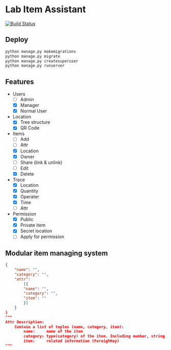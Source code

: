 # Lab Item Assistant

[![Build Status](https://travis-ci.org/zyayoung/lab-item-tracking.svg?branch=master)](https://travis-ci.org/zyayoung/lab-item-tracking)

## Deploy

```bash
python manage.py makemigrations
python manage.py migrate
python manage.py createsuperuser
python manage.py runserver
```

## Features

- Users
    - [ ] Admin
    - [x] Manager
    - [x] Normal User
- Location
    - [x] Tree structure
    - [x] QR Code
- Items
    - [ ] Add
    - [ ] Attr
    - [x] Location
    - [x] Owner
    - [ ] Share (link & unlink)
    - [ ] Edit
    - [x] Delete
- Trace
    - [x] Location
    - [x] Quantity
    - [x] Operater
    - [x] Time
    - [ ] Attr
- Permission
    - [x] Public
    - [x] Private item
    - [x] Secret location
    - [ ] Apply for permission

## Modular item managing system

```json
{
    "name": "",
    "category": "",
    "attr":
        [{
        "name": "",
        "category": "",
        "item": ""
        }]
    }
}
"""
Attr Description:
    Contain a list of tuples (name, category, item):
        name:     name of the item
        category: type(category) of the item. Including number, string, other categories, etc.
        item:     related information (ForeighKey)
"""
```
